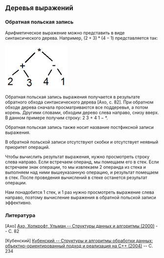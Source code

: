 ## Деревья выражений


### Обратная польская запись

Арифметическое выражение можно представить в виде синтаксического дерева. Например, $(2+3) * (4-1)$ представляется так:

![Рис. 4](/images/algorithms/expr_trees/tree1.png)

Обратная польская запись выражения получается в результате обратного обхода синтаксического дерева [Ахо, с. 82].
При обратном обходе дерева сначала просматриваются все поддеревья, а потом корень. Другими словами, обходим дерево слева направо, снизу вверх. 
В данном примере получим строку: $2\ 3\ +\ 4\ 1\ -\ *$.

Обратная польская запись также носит название постфиксной записи выражения.

В обратной польской записи отсутствуют скобки и отсутствует неявный приоритет операций.

Чтобы вычислить результат выражения, нужно просмотреть строку слева направо. Если встречаем
операнд, мы помещаем его в стек. Если встречаем знак операции, то мы извлекаем 2 операнда из стека и выполняем над ними вышеуказанную операцию, и результат помещаем в стек.
После проведения вычислений в стеке останется результат операции.

Нам понадобится 1 стек, и 1 раз нужно просмотреть выражение слева направо, поэтому вычисление выражения в обратной польской записи эффективно.


### Литература

[Ахо] [Ахо, Хопкрофт, Ульман -- Структуры данных и алгоритмы (2000)](https://yadi.sk/i/S0l1uKNKi7r1Pg) -- С. 82

[Кубенский] [Кубенский -- Структуры и алгоритмы обработки данных: объектно-ориентированный подход и реализация на C++ (2004)](https://disk.yandex.ru/i/NuDEInbMJZnLhw) -- С. 234
